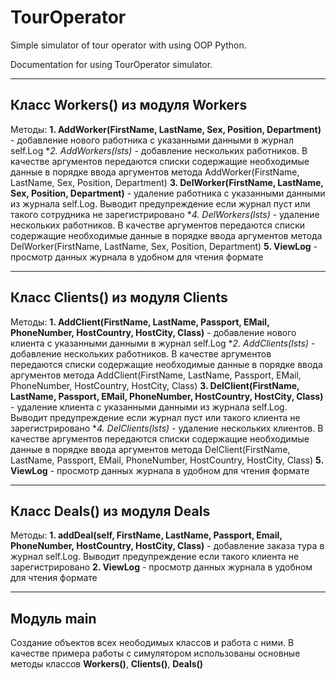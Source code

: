 # TourOperator
Simple simulator of tour operator with using OOP Python.

Documentation for using TourOperator simulator.
***
## Класс Workers() из модуля Workers
Методы:
	**1. AddWorker(FirstName, LastName, Sex, Position, Department)** - добавление нового работника с указанными данными в журнал self.Log
	**2. AddWorkers(*lsts)** - добавление нескольких работников. В качестве аргументов передаются списки содержащие необходимые данные в порядке ввода аргументов метода AddWorker(FirstName, LastName, Sex, Position, Department)
	**3. DelWorker(FirstName, LastName, Sex, Position, Department)** - удаление работника с указанными данными из журнала self.Log. Выводит предупреждение если журнал пуст или такого сотрудника не зарегистрировано
	**4. DelWorkers(*lsts)** - удаление нескольких работников. В качестве аргументов передаются списки содержащие необходимые данные в порядке ввода аргументов метода DelWorker(FirstName, LastName, Sex, Position, Department)
	**5. ViewLog** - просмотр данных журнала в удобном для чтения формате
***
## Класс Clients() из модуля Clients
Методы:
	**1. AddClient(FirstName, LastName, Passport, EMail, PhoneNumber, HostCountry, HostCity, Class)** - добавление нового клиента с указанными данными в журнал self.Log
	**2. AddClients(*lsts)** - добавление нескольких работников. В качестве аргументов передаются списки содержащие необходимые данные в порядке ввода аргументов метода AddClient(FirstName, LastName, Passport, EMail, PhoneNumber, HostCountry, HostCity, Class)
	**3. DelClient(FirstName, LastName, Passport, EMail, PhoneNumber, HostCountry, HostCity, Class)** - удаление клиента с указанными данными из журнала self.Log. Выводит предупреждение если журнал пуст или такого клиента не зарегистрировано
	**4. DelClients(*lsts)** - удаление нескольких клиентов. В качестве аргументов передаются списки содержащие необходимые данные в порядке ввода аргументов метода DelClient(FirstName, LastName, Passport, EMail, PhoneNumber, HostCountry, HostCity, Class)
	**5. ViewLog** - просмотр данных журнала в удобном для чтения формате
***
## Класс Deals() из модуля Deals
Методы:
	**1. addDeal(self, FirstName, LastName, Passport, Email, PhoneNumber, HostCountry, HostCity, Class)** - добавление заказа тура в журнал self.Log. Выводит предупреждение если такого клиента не зарегистрировано
	**2. ViewLog** - просмотр данных журнала в удобном для чтения формате
***
## Модуль main
Создание объектов всех неободимых классов и работа с ними.
В качестве примера работы с симулятором использованы основные методы классов **Workers()**, **Clients()**, **Deals()**
